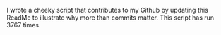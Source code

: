 I wrote a cheeky script that contributes to my Github by updating this ReadMe to illustrate why more than commits matter. This script has run 3767 times.
